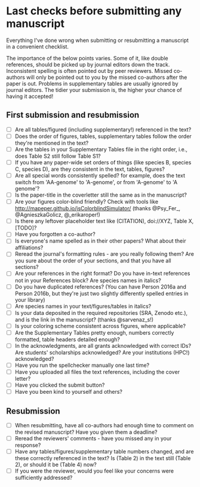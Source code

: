 # Last checks before submitting any manuscript

Everything I've done wrong when submitting or resubmitting a manuscript in a convenient checklist. 

The importance of the below points varies. Some of it, like double references, should be picked up by journal editors down the track. Inconsistent spelling is often pointed out by peer reviewers. Missed co-authors will only be pointed out to you by the missed co-authors after the paper is out. Problems in supplementary tables are usually ignored by journal editors. The tidier your submission is, the higher your chance of having it accepted!

## First submission and resubmission

- [ ] Are all tables/figured (including supplementary!) referenced in the text?
- [ ] Does the order of figures, tables, supplementary tables follow the order they're mentioned in the text?
- [ ] Are the tables in your Supplementary Tables file in the right order, i.e., does Table S2 still follow Table S1?
- [ ] If you have any paper-wide set orders of things (like species B, species C, species D), are they consistent in the text, tables, figures?
- [ ] Are all special words consistently spelled? for example, does the text switch from 'AA-genome' to 'A-genome', or from 'A-genome' to 'A genome'?
- [ ] Is the paper-title in the coverletter still the same as in the manuscript?
- [ ] Are your figures color-blind friendly? Check with tools like http://mapeper.github.io/jsColorblindSimulator/ (thanks @Psy_Fer_, @AgnieszkaGolicz, @_erikaroper!)
- [ ] Is there any leftover placeholder text like (CITATION), doi://XYZ, Table X, [TODO]? 
- [ ] Have you forgotten a co-author?
- [ ] Is everyone's name spelled as in their other papers? What about their affiliations?
- [ ] Reread the journal's formatting rules - are you really following them? Are you sure about the order of your sections, and that you have all sections?
- [ ] Are your references in the right format? Do you have in-text references not in your References block? Are species names in italics? 
- [ ] Do you have duplicated references? (You can have Person 2016a and Person 2016b, but they're just two slightly differently spelled entries in your library)
- [ ] Are species names in your text/figures/tables in italics?
- [ ] Is your data deposited in the required repositories (SRA, Zenodo etc.), and is the link in the manuscript? (thanks @sarvenaz_s!)
- [ ] Is your coloring scheme consistent across figures, where applicable?
- [ ] Are the Supplementary Tables pretty enough, numbers correctly formatted, table headers detailed enough?
- [ ] In the acknowledgments, are all grants acknowledged with correct IDs? Are students' scholarships acknowledged? Are your institutions (HPC!) acknowledged?
- [ ] Have you run the spellchecker manually one last time?
- [ ] Have you uploaded all files the text references, including the cover letter?
- [ ] Have you clicked the submit button?
- [ ] Have you been kind to yourself and others?

## Resubmission
- [ ] When resubmitting, have all co-authors had enough time to comment on the revised manuscript? Have you given them a deadline?
- [ ] Reread the reviewers' comments - have you missed any in your response?
- [ ] Have any tables/figures/supplementary table numbers changed, and are these correctly referenced in the text? Is (Table 2) in the text still (Table 2), or should it be (Table 4) now?
- [ ] If you were the reviewer, would you feel like your concerns were sufficiently addressed?
